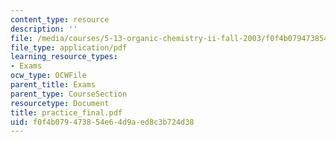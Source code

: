 ```yaml
---
content_type: resource
description: ''
file: /media/courses/5-13-organic-chemistry-ii-fall-2003/f0f4b079473854e64d9aed8c3b724d38_practice_final.pdf
file_type: application/pdf
learning_resource_types:
- Exams
ocw_type: OCWFile
parent_title: Exams
parent_type: CourseSection
resourcetype: Document
title: practice_final.pdf
uid: f0f4b079-4738-54e6-4d9a-ed8c3b724d38
---
```

